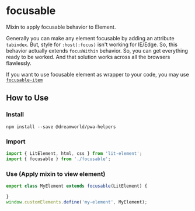 # focusable

Mixin to apply focusable behavior to Element.

Generally you can make any element focusable by adding an attribute `tabindex`. But, style for `:host(:focus)` isn't working for 
IE/Edge. So, this behavior actually extends `focusWithin` behavior. So, you can get everything ready to be worked. And that solution
works across all the browsers flawlessly.

If you want to use focusable element as wrapper to your code, you may use [`focusable-item`](focusable-item.md)

## How to Use

### Install
```
npm install --save @dreamworld/pwa-helpers
```

### Import
```javascript
import { LitElement, html, css } from 'lit-element';
import { focusable } from './focusable';
```

### Use (Apply mixin to view element)
```javascript
export class MyElement extends focusable(LitElement) {

}
window.customElements.define('my-element', MyElement);
```

